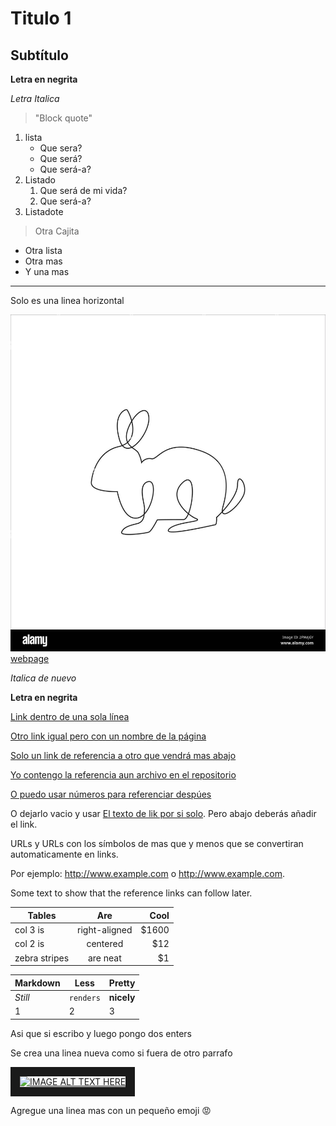 # Titulo 1

## Subtítulo

**Letra en negrita**

*Letra Italica*

>"Block quote"
1. lista
   * Que sera?
   * Que será?
   * Que será-a?
2. Listado
   1. Que será de mi vida?
   1. Que será-a?
3. Listadote
> Otra Cajita
- Otra lista
- Otra mas
- Y una mas

<!-- Nota solo para mi -->

---
Solo es una linea horizontal 

![Imagen de prueba](img/Rabbit.jpg)
[webpage](https://google.com)

_Italica de nuevo_

__Letra en negrita__

[Link dentro de una sola línea](https://www.google.com)

[Otro link igual pero con un nombre de la página](https://www.google.com "Google's Homepage")

[Solo un link de referencia a otro que vendrá mas abajo][Arbitrary case-insensitive reference text]

[Yo contengo la referencia aun archivo en el repositorio](./img/Rabbit.jpg)

[O puedo usar números para referenciar despúes][1]

O dejarlo vacio y usar [El texto de lik por si solo]. Pero abajo deberás añadir el link.

URLs y URLs con los símbolos de mas que y menos que se convertiran automaticamente en links. 

Por ejemplo: http://www.example.com o <http://www.example.com>.

Some text to show that the reference links can follow later.

[arbitrary case-insensitive reference text]: https://www.mozilla.org
[1]: http://slashdot.org
[El texto de lik por si solo]: http://www.reddit.com

| Tables        | Are           | Cool  |
| ------------- |:-------------:| -----:|
| col 3 is      | right-aligned | $1600 |
| col 2 is      | centered      |   $12 |
| zebra stripes | are neat      |    $1 |

Markdown | Less | Pretty
--- | --- | ---
*Still* | `renders` | **nicely**
1 | 2 | 3

Asi que si escribo y luego pongo dos enters

Se crea una linea nueva como si fuera de otro parrafo

<a href="https://www.youtube.com/watch?v=77Ggk1uzO2A" target="_blank"><img src="../img/markdown.png" 
alt="IMAGE ALT TEXT HERE" width="260" height="200" border="15" /></a>

Agregue una linea mas con un pequeño emoji :rage:
